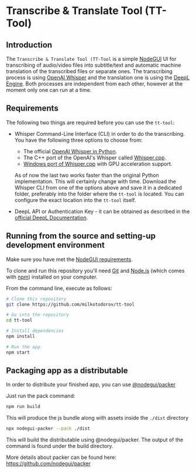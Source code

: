 # Transcribe & Translate Tool (TT-Tool)

## Introduction

The `Transcribe & Translate Tool (TT-Tool` is a simple [NodeGUI](https://docs.nodegui.org/) UI for transcribing of audio/video files into subtitle/text and automatic machine translation of the transcribed files or separate ones. The transcribing process is using [OpenAI Whisper](https://openai.com/research/whisper) and the translation one is using the [DeepL Engine](https://www.deepl.com/whydeepl). Both processes are independent from each other, however at the moment only one can run at a time.

## Requirements

The following two things are required before you can use the `tt-tool`:

- Whisper Command-Line Interface (CLI) in order to do the transcribing. You have the following three options to choose from:
  - The official [OpenAI Whisper in Python](https://github.com/openai/whisper).
  - The C++ port of the OpenAI's Whisper called [Whisper.cpp](https://github.com/ggerganov/whisper.cpp).
  - [Windows port of Whisper.cpp](https://github.com/Const-me/Whisper) with GPU acceleration support.

  As of now the last two works faster than the original Python implementation. This will certainly change with time.
Download the Whisper CLI from one of the options above and save it in a dedicated folder, preferably into the folder where the `tt-tool` is located. You can configure the exact location into the `tt-tool` itself.

- DeepL API or Authentication Key - it can be obtained as described in the [official DeepL Documentation](https://support.deepl.com/hc/en-us/articles/360020695820-Authentication-Key).

## Running from the source and setting-up development environment

Make sure you have met the [NodeGUI requirements](https://docs.nodegui.org/docs/guides/getting-started#developer-environment).

To clone and run this repository you'll need [Git](https://git-scm.com) and [Node.js](https://nodejs.org/en/download/) (which comes with [npm](http://npmjs.com)) installed on your computer.

From the command line, execute as follows:

```bash
# Clone this repository
git clone https://github.com/milkotodorov/tt-tool

# Go into the repository
cd tt-tool

# Install dependencies
npm install

# Run the app
npm start
```

## Packaging app as a distributable

In order to distribute your finished app, you can use [@nodegui/packer](https://github.com/nodegui/packer)

Just run the pack command:

```sh
npm run build
```

This will produce the js bundle along with assets inside the `./dist` directory

```sh
npx nodegui-packer --pack ./dist
```

This will build the distributable using @nodegui/packer. The output of the command is found under the build directory.

More details about packer can be found here: https://github.com/nodegui/packer